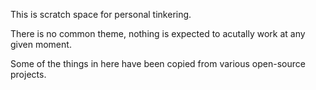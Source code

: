 This is scratch space for personal tinkering.

There is no common theme, nothing is expected to acutally work at any given moment.

Some of the things in here have been copied from various open-source projects.
